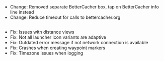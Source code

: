 ##
- Change: Removed separate BetterCacher box, tap on BetterCacher info line instead
- Change: Reduce timeout for calls to bettercacher.org

##
- Fix: Issues with distance views
- Fix: Not all launcher icon variants are adaptive
- Fix: Outdated error message if not network connection is available
- Fix: Crashes when creating waypoint markers
- Fix: Timezone issues when logging
